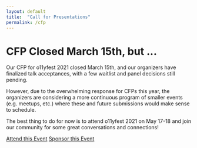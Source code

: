 ```yaml
---
layout: default
title:  "Call for Presentations"
permalink: /cfp
---
```


# CFP Closed March 15th, but ...

Our CFP for o11yfest 2021 closed March 15th, and our organizers have finalized
 talk acceptances, with a few waitlist and panel decisions still pending.

However, due to the overwhelming response for CFPs this year, the organizers are
 considering a more continuous program of smaller events (e.g. meetups, etc.)
 where these and future submissions would make sense to schedule.

The best thing to do for now is to attend o11yfest 2021 on May 17-18 and join our
 community for some great conversations and connections!

<div class="flexbox">
  <a class="flexbox-button" href="{{ site.registration_link }}">Attend this Event</a>
  <a class="flexbox-button" href="/sponsor">Sponsor this Event</a>
</div>
